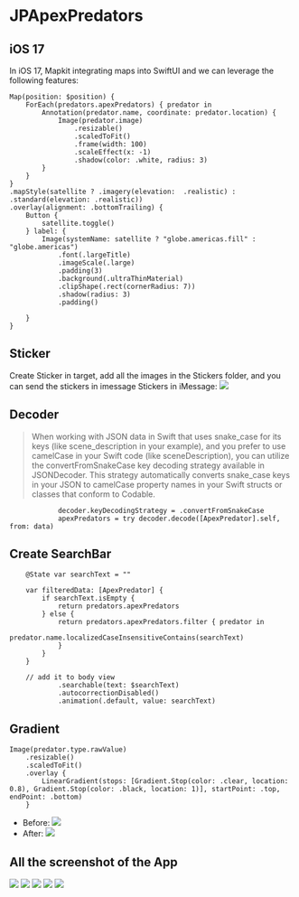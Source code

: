 JPApexPredators
===

## iOS 17 
In iOS 17, Mapkit integrating maps into SwiftUI and we can leverage the following features:
```
Map(position: $position) {
    ForEach(predators.apexPredators) { predator in
        Annotation(predator.name, coordinate: predator.location) {
            Image(predator.image)
                .resizable()
                .scaledToFit()
                .frame(width: 100)
                .scaleEffect(x: -1)
                .shadow(color: .white, radius: 3)
        }
    }
}
.mapStyle(satellite ? .imagery(elevation:  .realistic) : .standard(elevation: .realistic))
.overlay(alignment: .bottomTrailing) {
    Button {
        satellite.toggle()
    } label: {
        Image(systemName: satellite ? "globe.americas.fill" : "globe.americas")
            .font(.largeTitle)
            .imageScale(.large)
            .padding(3)
            .background(.ultraThinMaterial)
            .clipShape(.rect(cornerRadius: 7))
            .shadow(radius: 3)
            .padding()
        
    }
}
```

## Sticker
Create Sticker in target, add all the images in the Stickers folder, and you can send the stickers in imessage
Stickers in iMessage: 
![](img/3.png)

## Decoder
>   When working with JSON data in Swift that uses snake_case for its keys (like scene_description in your example), and you prefer to use camelCase in your Swift code (like sceneDescription), you can utilize the convertFromSnakeCase key decoding strategy available in JSONDecoder. This strategy automatically converts snake_case keys in your JSON to camelCase property names in your Swift structs or classes that conform to Codable.
```
            decoder.keyDecodingStrategy = .convertFromSnakeCase
            apexPredators = try decoder.decode([ApexPredator].self, from: data)
```

## Create SearchBar
```
    @State var searchText = ""
    
    var filteredData: [ApexPredator] {
        if searchText.isEmpty {
            return predators.apexPredators
        } else {
            return predators.apexPredators.filter { predator in
                predator.name.localizedCaseInsensitiveContains(searchText)
            }
        }
    }
    
    // add it to body view
            .searchable(text: $searchText)
            .autocorrectionDisabled()
            .animation(.default, value: searchText)
```

## Gradient
```
Image(predator.type.rawValue)
    .resizable()
    .scaledToFit()
    .overlay {
        LinearGradient(stops: [Gradient.Stop(color: .clear, location: 0.8), Gradient.Stop(color: .black, location: 1)], startPoint: .top, endPoint: .bottom)
    }
```
- Before:
![](img/1.png)
- After:
![](img/2.png)

## All the screenshot of the App

![](img/4.png)
![](img/5.png)
![](img/6.png)
![](img/7.png)
![](img/3.png)

